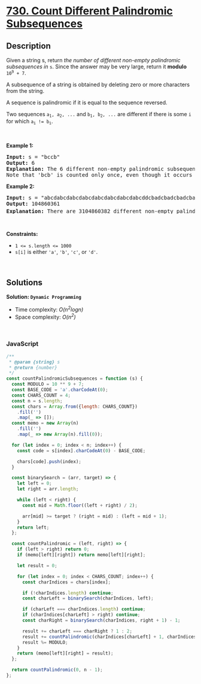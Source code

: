# [730. Count Different Palindromic Subsequences](https://leetcode.com/problems/count-different-palindromic-subsequences)

## Description

<div class="elfjS" data-track-load="description_content"><p>Given a string s, return <em>the number of different non-empty palindromic subsequences in</em> <code>s</code>. Since the answer may be very large, return it <strong>modulo</strong> <code>10<sup>9</sup> + 7</code>.</p>

<p>A subsequence of a string is obtained by deleting zero or more characters from the string.</p>

<p>A sequence is palindromic if it is equal to the sequence reversed.</p>

<p>Two sequences <code>a<sub>1</sub>, a<sub>2</sub>, ...</code> and <code>b<sub>1</sub>, b<sub>2</sub>, ...</code> are different if there is some <code>i</code> for which <code>a<sub>i</sub> != b<sub>i</sub></code>.</p>

<p>&nbsp;</p>
<p><strong class="example">Example 1:</strong></p>

<pre><strong>Input:</strong> s = "bccb"
<strong>Output:</strong> 6
<strong>Explanation:</strong> The 6 different non-empty palindromic subsequences are 'b', 'c', 'bb', 'cc', 'bcb', 'bccb'.
Note that 'bcb' is counted only once, even though it occurs twice.
</pre>

<p><strong class="example">Example 2:</strong></p>

<pre><strong>Input:</strong> s = "abcdabcdabcdabcdabcdabcdabcdabcddcbadcbadcbadcbadcbadcbadcbadcba"
<strong>Output:</strong> 104860361
<strong>Explanation:</strong> There are 3104860382 different non-empty palindromic subsequences, which is 104860361 modulo 10<sup>9</sup> + 7.
</pre>

<p>&nbsp;</p>
<p><strong>Constraints:</strong></p>

<ul>
	<li><code>1 &lt;= s.length &lt;= 1000</code></li>
	<li><code>s[i]</code> is either <code>'a'</code>, <code>'b'</code>, <code>'c'</code>, or <code>'d'</code>.</li>
</ul>
</div>

<p>&nbsp;</p>

## Solutions

**Solution: `Dynamic Programming`**

- Time complexity: <em>O(n<sup>2</sup>logn)</em>
- Space complexity: <em>O(n<sup>2</sup>)</em>

<p>&nbsp;</p>

### **JavaScript**

```js
/**
 * @param {string} s
 * @return {number}
 */
const countPalindromicSubsequences = function (s) {
  const MODULO = 10 ** 9 + 7;
  const BASE_CODE = 'a'.charCodeAt(0);
  const CHARS_COUNT = 4;
  const n = s.length;
  const chars = Array.from({length: CHARS_COUNT})
    .fill('')
    .map(_ => []);
  const memo = new Array(n)
    .fill('')
    .map(_ => new Array(n).fill(0));

  for (let index = 0; index < n; index++) {
    const code = s[index].charCodeAt(0) - BASE_CODE;

    chars[code].push(index);
  }

  const binarySearch = (arr, target) => {
    let left = 0;
    let right = arr.length;

    while (left < right) {
      const mid = Math.floor((left + right) / 2);

      arr[mid] >= target ? (right = mid) : (left = mid + 1);
    }
    return left;
  };

  const countPalindromic = (left, right) => {
    if (left > right) return 0;
    if (memo[left][right]) return memo[left][right];

    let result = 0;

    for (let index = 0; index < CHARS_COUNT; index++) {
      const charIndices = chars[index];

      if (!charIndices.length) continue;
      const charLeft = binarySearch(charIndices, left);

      if (charLeft === charIndices.length) continue;
      if (charIndices[charLeft] > right) continue;
      const charRight = binarySearch(charIndices, right + 1) - 1;

      result += charLeft === charRight ? 1 : 2;
      result += countPalindromic(charIndices[charLeft] + 1, charIndices[charRight] - 1);
      result %= MODULO;
    }
    return (memo[left][right] = result);
  };

  return countPalindromic(0, n - 1);
};
```
